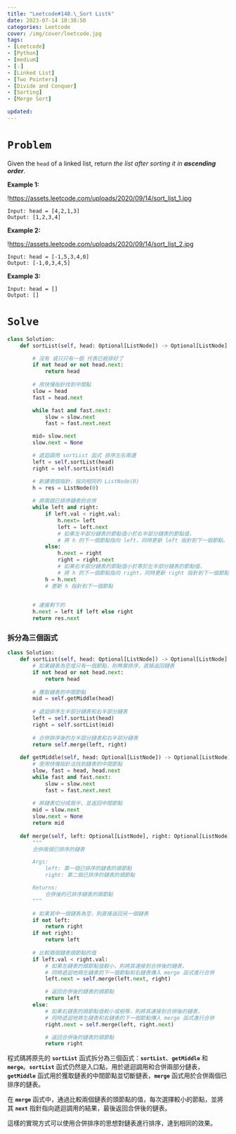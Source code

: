 ```yaml
---
title: "Leetcode#148.\_Sort Listk"
date: 2023-07-14 10:38:50
categories: Leetcode
cover: /img/cover/leetcode.jpg
tags: 
- [Leetcode]
- [Python]
- [medium]
- [💡]
- [Linked List]
- [Two Pointers]
- [Divide and Conquer]
- [Sorting]
- [Merge Sort]

updated:
---
```

# `Problem`

Given the `head` of a linked list, return *the list after sorting it in **ascending order***.

**Example 1:**

!https://assets.leetcode.com/uploads/2020/09/14/sort_list_1.jpg

```
Input: head = [4,2,1,3]
Output: [1,2,3,4]

```

**Example 2:**

!https://assets.leetcode.com/uploads/2020/09/14/sort_list_2.jpg

```
Input: head = [-1,5,3,4,0]
Output: [-1,0,3,4,5]

```

**Example 3:**

```
Input: head = []
Output: []
```

# `Solve`

```python
class Solution:
    def sortList(self, head: Optional[ListNode]) -> Optional[ListNode]:

        # 沒有 或只只有一個 代表已經排好了
        if not head or not head.next:
            return head
        
        # 用快慢指針找到中間點
        slow = head
        fast = head.next

        while fast and fast.next:
            slow = slow.next
            fast = fast.next.next

        mid= slow.next
        slow.next = None

        # 遞迴調用 sortList 函式 排序左右兩邊
        left = self.sortList(head)
        right = self.sortList(mid)

        # 創建兩個指針，指向相同的 ListNode(0) 
        h = res = ListNode(0)
        
        # 將兩個已排序鏈表的合併
        while left and right:
            if left.val < right.val:
                h.next= left
                left = left.next
                # 如果左半部分鏈表的節點值小於右半部分鏈表的節點值，
                # 將 h 的下一個節點指向 left，同時更新 left 指針到下一個節點。
            else:
                h.next = right
                right = right.next
                # 如果右半部分鏈表的節點值小於等於左半部分鏈表的節點值，
                # 將 h 的下一個節點指向 right，同時更新 right 指針到下一個節點
            h = h.next
            # 更新 h 指針到下一個節點

            
        # 連接剩下的
        h.next = left if left else right
        return res.next
```

### 拆分為三個函式

```python
class Solution:
    def sortList(self, head: Optional[ListNode]) -> Optional[ListNode]:
        # 如果鏈表為空或只有一個節點，則無需排序，直接返回鏈表
        if not head or not head.next:
            return head
        
        # 獲取鏈表的中間節點
        mid = self.getMiddle(head)
        
        # 遞迴排序左半部分鏈表和右半部分鏈表
        left = self.sortList(head)
        right = self.sortList(mid)
        
        # 合併排序後的左半部分鏈表和右半部分鏈表
        return self.merge(left, right)
    
    def getMiddle(self, head: Optional[ListNode]) -> Optional[ListNode]:
        # 使用快慢指針法找到鏈表的中間節點
        slow, fast = head, head.next
        while fast and fast.next:
            slow = slow.next
            fast = fast.next.next
        
        # 將鏈表切分成兩半，並返回中間節點
        mid = slow.next
        slow.next = None
        return mid
    
    def merge(self, left: Optional[ListNode], right: Optional[ListNode]) -> Optional[ListNode]:
        """
        合併兩個已排序的鏈表

        Args:
            left: 第一個已排序的鏈表的頭節點
            right: 第二個已排序的鏈表的頭節點

        Returns:
            合併後的已排序鏈表的頭節點
        """

        # 如果其中一個鏈表為空，則直接返回另一個鏈表
        if not left:
            return right
        if not right:
            return left
        
        # 比較兩個鏈表頭節點的值
        if left.val < right.val:
            # 如果左鏈表的頭節點值較小，則將其連接到合併後的鏈表，
            # 同時遞迴地將左鏈表的下一個節點和右鏈表傳入 merge 函式進行合併
            left.next = self.merge(left.next, right)

            # 返回合併後的鏈表的頭節點
            return left
        else:
            # 如果右鏈表的頭節點值較小或相等，則將其連接到合併後的鏈表，
            # 同時遞迴地將左鏈表和右鏈表的下一個節點傳入 merge 函式進行合併
            right.next = self.merge(left, right.next)

            # 返回合併後的鏈表的頭節點
            return right
```

程式碼將原先的 **`sortList`** 函式拆分為三個函式：**`sortList`**、**`getMiddle`** 和 **`merge`**。**`sortList`** 函式仍然是入口點，用於遞迴調用和合併兩部分鏈表，**`getMiddle`** 函式用於獲取鏈表的中間節點並切斷鏈表，**`merge`** 函式用於合併兩個已排序的鏈表。

在 **`merge`** 函式中，通過比較兩個鏈表的頭節點的值，每次選擇較小的節點，並將其 **`next`** 指針指向遞迴調用的結果，最後返回合併後的鏈表。

這樣的實現方式可以使用合併排序的思想對鏈表進行排序，達到相同的效果。